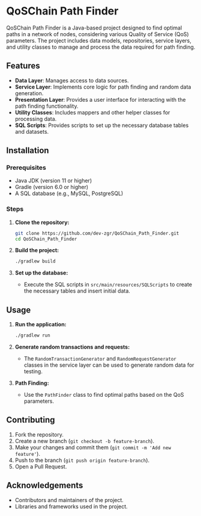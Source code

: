 # QoSChain Path Finder

QoSChain Path Finder is a Java-based project designed to find optimal paths in a network of nodes, considering various Quality of Service (QoS) parameters. The project includes data models, repositories, service layers, and utility classes to manage and process the data required for path finding.

## Features

- **Data Layer**: Manages access to data sources.
- **Service Layer**: Implements core logic for path finding and random data generation.
- **Presentation Layer**: Provides a user interface for interacting with the path finding functionality.
- **Utility Classes**: Includes mappers and other helper classes for processing data.
- **SQL Scripts**: Provides scripts to set up the necessary database tables and datasets.

## Installation

### Prerequisites

- Java JDK (version 11 or higher)
- Gradle (version 6.0 or higher)
- A SQL database (e.g., MySQL, PostgreSQL)

### Steps

1. **Clone the repository:**

    ```sh
    git clone https://github.com/dev-zgr/QoSChain_Path_Finder.git
    cd QoSChain_Path_Finder
    ```

2. **Build the project:**

    ```sh
    ./gradlew build
    ```

3. **Set up the database:**

    - Execute the SQL scripts in `src/main/resources/SQLScripts` to create the necessary tables and insert initial data.

## Usage

1. **Run the application:**

    ```sh
    ./gradlew run
    ```

2. **Generate random transactions and requests:**

    - The `RandomTransactionGenerator` and `RandomRequestGenerator` classes in the service layer can be used to generate random data for testing.

3. **Path Finding:**

    - Use the `PathFinder` class to find optimal paths based on the QoS parameters.

## Contributing

1. Fork the repository.
2. Create a new branch (`git checkout -b feature-branch`).
3. Make your changes and commit them (`git commit -m 'Add new feature'`).
4. Push to the branch (`git push origin feature-branch`).
5. Open a Pull Request.

## Acknowledgements

- Contributors and maintainers of the project.
- Libraries and frameworks used in the project.
